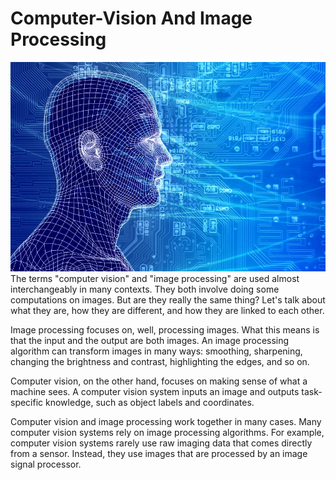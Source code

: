 # Computer-Vision And Image Processing

![](assests/neural_networking.jpg)<br>
The terms "computer vision" and "image processing" are used almost interchangeably in many contexts. They both involve doing some computations on images. But are they really the same thing? Let's talk about what they are, how they are different, and how they are linked to each other.


Image processing focuses on, well, processing images. What this means is that the input and the output are both images. An image processing algorithm can transform images in many ways: smoothing, sharpening, changing the brightness and contrast, highlighting the edges, and so on.

Computer vision, on the other hand, focuses on making sense of what a machine sees. A computer vision system inputs an image and outputs task-specific knowledge, such as object labels and coordinates.

Computer vision and image processing work together in many cases. Many computer vision systems rely on image processing algorithms. For example, computer vision systems rarely use raw imaging data that comes directly from a sensor. Instead, they use images that are processed by an image signal processor.
